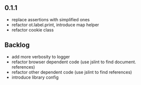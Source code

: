 ## 0.1.1
* replace assertions with simplified ones
* refactor ot.label.print, introduce map helper
* refactor cookie class
## Backlog
* add more verbosity to logger
* refactor browser dependent code (use jslint to find document. references)
* refactor other dependent code (use jslint to find references)
* introduce library config